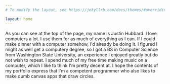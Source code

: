 ```yaml
---
# To modify the layout, see https://jekyllrb.com/docs/themes/#overriding-theme-defaults

layout: home
---
```


As you can see at the top of the page, my name is Justin Hubbard. I love computers a lot. I use them
for as much of everything as I can. If I could make dinner with a computer somehow, I'd already be doing it. I figured I might as well get a computery degree, so I got a BS in Computer Science from Washington State University, an experience I enjoyed greatly but do not wish to repeat. I spend much of my free time making music on a computer, which I like to think I'm pretty decent at. I hope the contents of my portfolio express that I'm a competent programmer who also likes to make
dumb canvas apps that draw circles.
